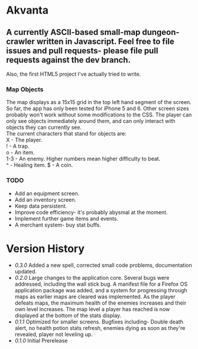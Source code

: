 # Akvanta
## A currently ASCII-based small-map dungeon-crawler written in Javascript. Feel free to file issues and pull requests- please file pull requests against the dev branch.
Also, the first HTML5 project I've actually tried to write.
### Map Objects
The map displays as a 15x15 grid in the top left hand segment of the screen. So far, the app has only been tested for iPhone 5 and 6. Other screen sizes probably won't work without some modifications to the CSS. The player can only see objects immediately around them, and can only interact with objects they can currently see.  
The current characters that stand for objects are:   
X - The player.   
! - A trap.   
o - An item.    
1-3 - An enemy. Higher numbers mean higher difficulty to beat.   
^ - Healing item.
$ - A coin.


### TODO
* Add an equipment screen.
* Add an inventory screen.
* Keep data persistent.
* Improve code efficiency- it's probably abysmal at the moment.
* Implement further game items and events.
* A merchant system- buy stat buffs.

# Version History
* *0.3.0* Added a new spell, corrected small code problems, documentation updated. 
* *0.2.0* Large changes to the application core. Several bugs were addressed, including the wall stick bug. A manifest file for a Firefox OS application package was added, and a system for progressing through maps as earlier maps are cleared was implemented. As the player defeats maps, the maximum health of the enemies increases and their own level increases. The map level a player has reached is now displayed at the bottom of the stats display.
* *0.1.1* Optimized for smaller screens. Bugfixes including- Double death alert, no health potion stats refresh, enemies dying as soon as they're revealed, player not leveling up.
* *0.1.0* Initial Prerelease